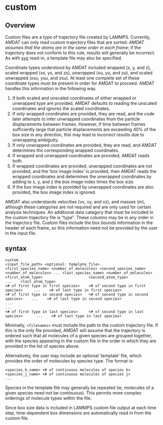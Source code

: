 <h1>custom</h1>

<h2>Overview</h2>

Custom files are a type of trajectory file created by LAMMPS. Currently, AMDAT can only read custom trajectory files that are sorted:  _AMDAT assumes that the atoms are in the same order in each frame_; if the trajectory does not conform to this rule, results will generally be incorrect. As with [xyz](xyz.md) read-in,  a template file may also be specified. 

Coordinate types understood by AMDAT included wrapped (x, y, and z), scaled wrapped (xs, ys, and zs), unwrapped (xu, yu, and zu), and scaled unwrapped (xsu, ysu, and zsu). At least one complete set of these coordinate types must be present in order for AMDAT to proceed. AMDAT handles this information in the following way.

1.	If both scaled and unscaled coordinates of either wrapped or unwrapped type are provided, AMDAT defaults to reading the unscaled coordinates and ignores the scaled coordinates.
2.	If only wrapped coordinates are provided, they are read, and the code later attempts to infer unwrapped coordinates from the particle displacements between frames. However, if time between frames sufficiently large that particle displacements are exceeding 40% of the box size in any direction, this may lead to incorrect results due to unwrapping ambiguity.
3.	If only unwrapped coordinates are provided, they are read, and AMDAT determines the corresponding wrapped coordinates.
4.	If wrapped and unwrapped coordinates are provided, AMDAT reads both.
5.	If wrapped coordinates are provided, unwrapped coordinates are not provided, and the ‘box image index’ is provided, then AMDAT reads the wrapped coordinates and determines the unwrapped coordinates by adding to x, y, and z the box image index times the box size.
6.	If the box image index is provided by unwrapped coordinates are also provided, the box image index is ignored.

AMDAT also understands velocities (vx, vy, and vz), and masses (m), although these categories are not required and are only used for certain analysis techniques. An additional data category that must be included in the custom trajectory file is “type”. These columns may be in any order in the trajectory file. Custom files include the box bounds information in the header of each frame, so this information need not be provided by the user in the input file.

<h2>syntax</h2>

```
custom
<input_file_path> <optional: template_file> 
<first_species_name> <number_of_molecules> <second_species_name> <number_of_molecules> ... <last_species_name> <number_of_molecules> 
<first_atom_type>                     <second_atom_type>                      ...    <last_atom_type>
<# of first type in first species>    <# of second type in first species>     ...    <# of last type in first species> 
<# of first type in second species>   <# of second type in second species>    ...    <# of last type in second species>
...
...
<# of first type in last species>     <# of second type in last species>      ...    <# of last type in last species>
```

Minimally, ``<filenames>`` must include the path to the custom trajectory file. If this is the only file provided, AMDAT will assume that the trajectory is ordered such that all molecules of a given species are grouped together, with the species appearing in the custom file in the order in which they are provided in the list of species above.

Alternatively, the user may include an optional ‘template’ file, which provides the order of molecules by species type. The format is:

```
<species_k_name> <# of continuous molecules of species k>
<species_j_name> <# of continuous molecules of species j>
...
```
 
Species in the template file may generally be repeated (ie, molecules of a given species need not be continuous). This permits more complex orderings of molecule types within the file.

Since box size data is included in LAMMPS custom file output at each time step, time-dependent box dimensions are automatically read in from the custom file.
